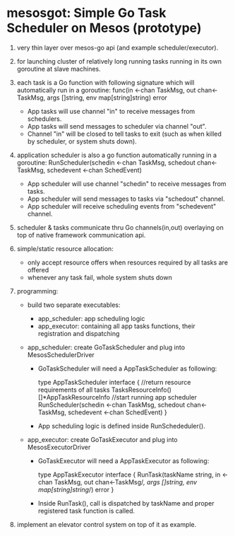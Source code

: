 mesosgot: Simple Go Task Scheduler on Mesos (prototype)
=======================================================

1. very thin layer over mesos-go api (and example scheduler/executor).

2. for launching cluster of relatively long running tasks running in its own goroutine at slave machines.

3. each task is a Go function with following signature which will automatically run in a goroutine:
     	func(in <-chan TaskMsg, out chan<-TaskMsg, args []string, env map[string]string) error
	* App tasks will use channel "in" to receive messages from schedulers.
	* App tasks will send messages to scheduler via channel "out".
	* Channel "in" will be closed to tell tasks to exit (such as when killed by scheduler, or system shuts down). 
      
4. application scheduler is also a go function automatically running in a goroutine:
	RunScheduler(schedin <-chan TaskMsg, schedout chan<-TaskMsg, schedevent <-chan SchedEvent)
	* App scheduler will use channel "schedin" to receive messages from tasks.
	* App scheduler will send messages to tasks via "schedout" channel.
	* App scheduler will receive scheduling events from "schedevent" channel.
      
5. scheduler & tasks communicate thru Go channels(in,out) overlaying on top of native framework communication api.

6. simple/static resource allocation:
	* only accept resource offers when resources required by all tasks are offered
	* whenever any task fail, whole system shuts down

7. programming:
	* build two separate executables:
		* app_scheduler: app scheduling logic
		* app_executor: containing all app tasks functions, their registration and dispatching

	* app_scheduler: create GoTaskScheduler and plug into MesosSchedulerDriver

		* GoTaskScheduler will need a AppTaskScheduler as following:
        
			type AppTaskScheduler interface {
				//return resource requirements of all tasks
				TasksResourceInfo() []*AppTaskResourceInfo
				//start running app scheduler
				RunScheduler(schedin <-chan TaskMsg, schedout chan<-TaskMsg, schedevent <-chan SchedEvent)
                	}

		* App scheduling logic is defined inside RunSchededuler().

	* app_executor: create GoTaskExecutor and plug into MesosExecutorDriver
      
		* GoTaskExecutor will need a AppTaskExecutor as following:

			type AppTaskExecutor interface {
				RunTask(taskName string, in <- chan TaskMsg, out chan<-TaskMsg/*, args []string, env map[string]string*/) error
			}

		* Inside RunTask(), call is dispatched by taskName and proper registered task function is called.

8. implement an elevator control system on top of it as example.

